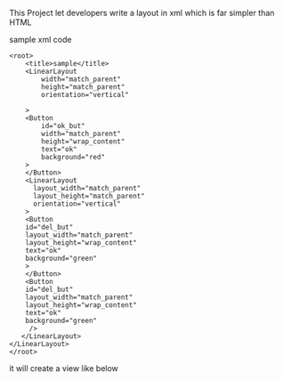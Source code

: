 This Project let developers  write a layout in xml which is far simpler than HTML 

sample xml code 
```<?xml version="1.0" encoding="UTF-8"?>
<root>
    <title>sample</title>
    <LinearLayout
        width="match_parent"
        height="match_parent"
        orientation="vertical"

    >
    <Button
        id="ok_but"
        width="match_parent"
        height="wrap_content"
        text="ok"
        background="red"
    >
    </Button>
    <LinearLayout
      layout_width="match_parent"
      layout_height="match_parent"
      orientation="vertical"
    >
    <Button
    id="del_but"
    layout_width="match_parent"
    layout_height="wrap_content"
    text="ok"
    background="green"
    >
    </Button>
    <Button
    id="del_but"
    layout_width="match_parent"
    layout_height="wrap_content"
    text="ok"
    background="green"
     />
   </LinearLayout>
</LinearLayout>
</root>
```
it will create a view like below

